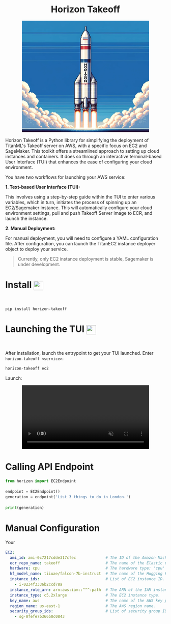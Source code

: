 <h1 align="center">
Horizon Takeoff
</h1>

<div align="center">
    <img width="400" height="350" src="./img/rocket.png">
</div>

Horizon Takeoff is a Python library for simplifying the deployment of TitanML's Takeoff server on AWS, with a specific focus on EC2 and SageMaker. This toolkit offers a streamlined approach to setting up cloud instances and containers. It does so through an interactive terminal-based User Interface (TUI) that enhances the ease of configuring your cloud environment.


You have two workflows for launching your AWS service:

**1. Text-based User Interface (TUI):**

This involves using a step-by-step guide within the TUI to enter various variables, which in turn, initiates the process of spinning up an EC2/Sagemaker instance. This will automatically configure your cloud environment settings, pull and push Takeoff Server image to ECR, and launch the instance.

**2. Manual Deployment:**

For manual deployment, you will need to configure a YAML configuration file. After configuration, you can launch the TitanEC2 instance deployer object to deploy your service. 

> Currently, only EC2 instance deployment is stable, Sagemaker is under development.

# Install <img align="center" width="30" height="29" src="https://media.giphy.com/media/sULKEgDMX8LcI/giphy.gif">
<br>

```
pip install horizon-takeoff
```

# Launching the TUI <img align="center" width="30" height="29" src="https://media.giphy.com/media/PeaNPlyOVPNMHjqTm7/giphy.gif">
<br>

After installation, launch the entrypoint to get your TUI launched. Enter `horizon-takeoff <service>`:


```py
horizon-takeoff ec2
```

Launch:

<div style="display: flex; justify-content: center;">
  <video muted controls src="https://private-user-images.githubusercontent.com/79061523/293062674-cd626c61-4397-4498-91d3-f11e2e4ea540.mp4" class="d-block rounded-bottom-2 border-top width-fit" style="max-height:640px; min-height: 200px"></video>
</div>

# Calling API Endpoint

```py
from horizon import EC2Endpoint

endpoint = EC2Endpoint()
generation = endpoint('List 3 things to do in London.')

print(generation)
```


# Manual Configuration

Your 

```yaml
EC2:
  ami_id: ami-0c7217cdde317cfec             # The ID of the Amazon Machine Image (AMI) to use for EC2 instances.
  ecr_repo_name: takeoff                    # The name of the Elastic Container Registry (ECR) repository.
  hardware: cpu                             # The hardware type: 'cpu' or 'gpu'
  hf_model_name: tiiuae/falcon-7b-instruct  # The name of the Hugging Face (HF) model to use.
  instance_ids:                             # List of EC2 instance ID.
    - i-0234f3336b2ccd78a                   
  instance_role_arn: arn:aws:iam::^^^:path  # The ARN of the IAM instance profile role.
  instance_type: c5.2xlarge                 # The EC2 instance type.
  key_name: aws                             # The name of the AWS key pair.
  region_name: us-east-1                    # The AWS region name.
  security_group_ids:                       # List of security group ID(s) associated with the instances.
    - sg-0fefe7b366b0c0843                  

  ```